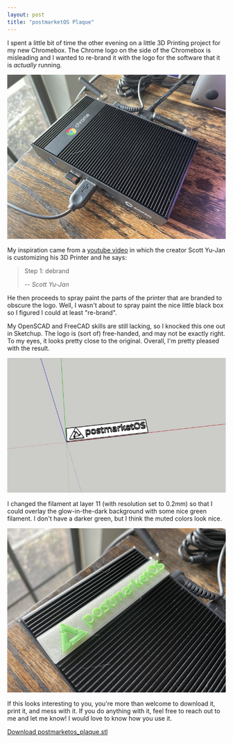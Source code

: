 ```yaml
---
layout: post
title: "postmarketOS Plaque"
---
```


I spent a little bit of time the other evening on a little 3D Printing project
for my new Chromebox. The Chrome logo on the side of the Chromebox is
misleading and I wanted to re-brand it with the logo for the software that it
is _actually_ running.

![The AOpen Chromebox sitting on my desk.](/assets/images/aopen_chromebox.jpg)

My inspiration came from a [youtube video](https://www.youtube.com/watch?v=kG_YKeJDaX8)
in which the creator Scott Yu-Jan is customizing his 3D Printer and he says:

> Step 1: debrand
>
> -- <cite>Scott Yu-Jan</cite>

He then proceeds to spray paint the parts of the printer that are branded to obscure the logo.
Well, I wasn't about to spray paint the nice little black box so I figured I
could at least "re-brand".

My OpenSCAD and FreeCAD skills are still lacking, so I knocked this one out in
Sketchup. The logo is (sort of) free-handed, and may not be exactly right. To
my eyes, it looks pretty close to the original. Overall, I'm pretty pleased with
the result.

![Screenshot of the postmarket plaque in sketchup](/assets/images/screenshot2.png)

I changed the filament at layer 11 (with resolution set to 0.2mm) so that I
could overlay the glow-in-the-dark background with some nice green filament.
I don't have a darker green, but I think the muted colors look nice.

![Picture of the 3D printed postmarket plaque on top of the computer case](/assets/images/aopen_chromebox_postmarketos_plaque.jpg)

If this looks interesting to you, you're more than welcome to download it, print it, and mess with it. If you do anything with it, feel free to reach out to me and let me know! I would love to know how you use it.

[Download postmarketos_plaque.stl](/assets/downloads/postmarketos_plaque.stl)
